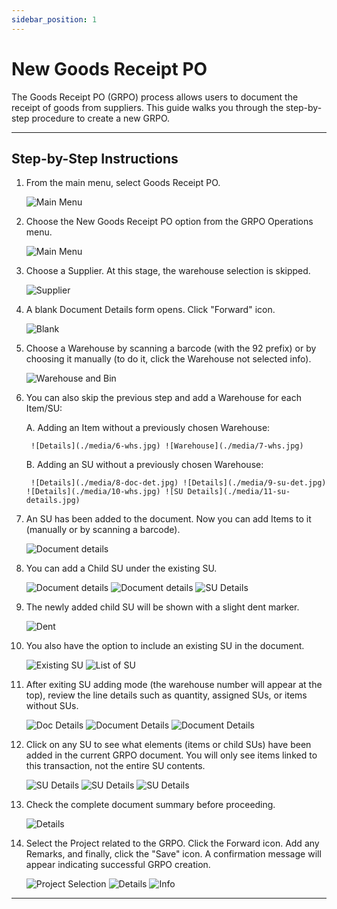 ```yaml
---
sidebar_position: 1
---
```


# New Goods Receipt PO

The Goods Receipt PO (GRPO) process allows users to document the receipt of goods from suppliers. This guide walks you through the step-by-step procedure to create a new GRPO.

---

## Step-by-Step Instructions

1. From the main menu, select Goods Receipt PO.

    ![Main Menu](./media/1-grpo-main-menu.jpg)

2. Choose the New Goods Receipt PO option from the GRPO Operations menu.

    ![Main Menu](./media/2-new-grpo-main.jpg)

3. Choose a Supplier. At this stage, the warehouse selection is skipped.

    ![Supplier](./media/3-grpo-new-supplier.jpg)

4. A blank Document Details form opens. Click "Forward" icon.

    ![Blank](./media/4-doc-det.jpg)

5. Choose a Warehouse by scanning a barcode (with the 92 prefix) or by choosing it manually (to do it, click the Warehouse not selected info).

    ![Warehouse and Bin](./media/5-warehouse-bin.jpg)

6. You can also skip the previous step and add a Warehouse for each Item/SU:

    A. Adding an Item without a previously chosen Warehouse:

        ![Details](./media/6-whs.jpg) ![Warehouse](./media/7-whs.jpg)

    B. Adding an SU without a previously chosen Warehouse:

        ![Details](./media/8-doc-det.jpg) ![Details](./media/9-su-det.jpg) ![Details](./media/10-whs.jpg) ![SU Details](./media/11-su-details.jpg)

7. An SU has been added to the document. Now you can add Items to it (manually or by scanning a barcode).

    ![Document details](./media/12-doc-det.jpg)

8. You can add a Child SU under the existing SU.

   ![Document details](./media/13-doc-det.jpg) ![Document details](./media/14-new-su.jpg) ![SU Details](./media/15-su-det.jpg)

9. The newly added child SU will be shown with a slight dent marker.

    ![Dent](./media/16-doc-det.jpg)

10. You also have the option to include an existing SU in the document.

    ![Existing SU](./media/17-existing-su.jpg) ![List of SU](./media/18-list-of-su.jpg)

11. After exiting SU adding mode (the warehouse number will appear at the top), review the line details such as quantity, assigned SUs, or items without SUs.

    ![Doc Details](./media/19-doc-det.jpg) ![Document Details](./media/20-doc-det.jpg) ![Document Details](./media/21-line-details.jpg)

12. Click on any SU to see what elements (items or child SUs) have been added in the current GRPO document. You will only see items linked to this transaction, not the entire SU contents.

    ![SU Details](./media/22-su-details.jpg) ![SU Details](./media/23-su-details.jpg) ![SU Details](./media/24-su-details.jpg)

13. Check the complete document summary before proceeding.

    ![Details](./media/25-doc-det.jpg)

14. Select the Project related to the GRPO. Click the Forward icon. Add any Remarks, and finally, click the "Save" icon. A confirmation message will appear indicating successful GRPO creation.

    ![Project Selection](./media/26-project-selection.jpg) ![Details](./media/27-remarks.jpg) ![Info](./media/28-info.jpg)

---
